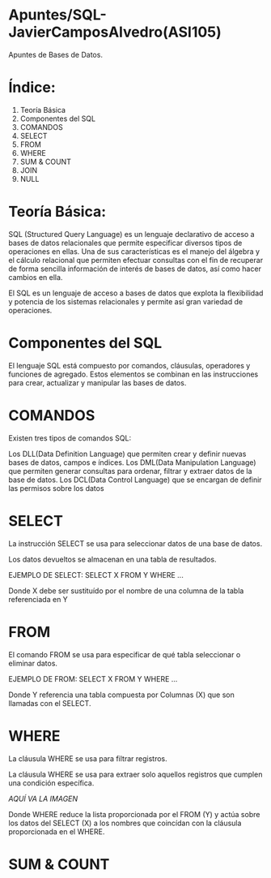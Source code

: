 # Apuntes/SQL-JavierCamposAlvedro(ASI105)
Apuntes de Bases de Datos.
# Índice:
1. Teoría Básica
2. Componentes del SQL
3. COMANDOS
4. SELECT
5. FROM
6. WHERE
7. SUM & COUNT
8. JOIN
9. NULL
# Teoría Básica:
SQL (Structured Query Language) es un lenguaje declarativo de acceso a bases de datos relacionales que permite especificar diversos tipos de operaciones en ellas. Una de sus características es el manejo del álgebra y el cálculo relacional que permiten efectuar consultas con el fin de recuperar de forma sencilla información de interés de bases de datos, así como hacer cambios en ella.

El SQL es un lenguaje de acceso a bases de datos que explota la flexibilidad y potencia de los sistemas relacionales y permite así gran variedad de operaciones.
# Componentes del SQL
El lenguaje SQL está compuesto por comandos, cláusulas, operadores y funciones de agregado. Estos elementos se combinan en las instrucciones para crear, actualizar y manipular las bases de datos.
# COMANDOS
Existen tres tipos de comandos SQL:

Los DLL(Data Definition Language) que permiten crear y definir nuevas bases de datos, campos e índices. Los DML(Data Manipulation Language) que permiten generar consultas para ordenar, filtrar y extraer datos de la base de datos. Los DCL(Data Control Language) que se encargan de definir las permisos sobre los datos
# SELECT
La instrucción SELECT se usa para seleccionar datos de una base de datos.

Los datos devueltos se almacenan en una tabla de resultados.

EJEMPLO DE SELECT:
SELECT X
FROM Y
WHERE ...

Donde X debe ser sustituído por el nombre de una columna de la tabla referenciada en Y
# FROM
El comando FROM se usa para especificar de qué tabla seleccionar o eliminar datos.

EJEMPLO DE FROM:
SELECT X
FROM Y 
WHERE ...

Donde Y referencia una tabla compuesta por Columnas (X) que son llamadas con el SELECT.
# WHERE
La cláusula WHERE se usa para filtrar registros.

La cláusula WHERE se usa para extraer solo aquellos registros que cumplen una condición específica.

*AQUÍ VA LA IMAGEN*

Donde WHERE reduce la lista proporcionada por el FROM (Y) y actúa sobre los datos del SELECT (X) a los nombres que coincídan con la cláusula proporcionada en el WHERE.
# SUM & COUNT
